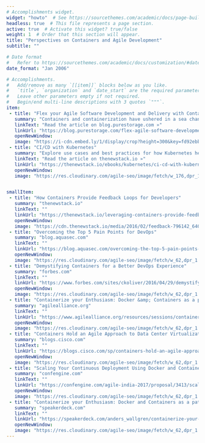 ```yaml
---
# Accomplishments widget.
widget: "howto"  # See https://sourcethemes.com/academic/docs/page-builder/
headless: true  # This file represents a page section.
active: true  # Activate this widget? true/false
weight: 1  # Order that this section will appear.
title: "Perspectives on Containers and Agile Development"
subtitle: ""

# Date format
#   Refer to https://sourcethemes.com/academic/docs/customization/#date-format
date_format: "Jan 2006"

# Accomplishments.
#   Add/remove as many `[[item]]` blocks below as you like.
#   `title`, `organization` and `date_start` are the required parameters.
#   Leave other parameters empty if not required.
#   Begin/end multi-line descriptions with 3 quotes `"""`.
item: 
 - title: "Flex your Agile Software Development and Delivery with Containers and Flash Storage "
   summary: "Containers and containerization have ushered in a sea change in the way in which applications are both developed and deployed, but what are containers and what value can modern all-flash storage can add to this story?"
   linkText: "Read the article on blog.purestorage.com »"
   linkUrl: "https://blog.purestorage.com/flex-agile-software-development-delivery-containers-flash-storage/"
   openNewWindow: 
   image: "https://i-cdn.embed.ly/1/display/crop?height=300&key=fd92ebbc52fc43fb98f69e50e7893c13&url=https%3A%2F%2Fblog.purestorage.com%2Fwp-content%2Fuploads%2F2017%2F08%2FiStock-120055782.jpg&width=636" 
 - title: "CI/CD with Kubernetes"
   summary: "Explore use cases and best practices for how Kubernetes helps facilitate continuous integration and continuous delivery."
   linkText: "Read the article on thenewstack.io »"
   linkUrl: "https://thenewstack.io/ebooks/kubernetes/ci-cd-with-kubernetes/"
   openNewWindow: 
   image: "https://res.cloudinary.com/agile-seo/image/fetch/w_176,dpr_1.0,d_blank_am8gzx.png/https%3A%2F%2Flogo.clearbit.com%2Fthenewstack.io%3Fsize%3D250" 


smallItem: 
 - title: "How Containers Provide Feedback Loops for Developers"
   summary: "thenewstack.io"
   linkText: ""
   linkUrl: "https://thenewstack.io/leveraging-containers-provide-feedback-loops-developers/"
   openNewWindow: 
   image: "https://cdn.thenewstack.io/media/2016/02/feedback-796142_640.jpg" 
 - title: "Overcoming the Top 5 Pain Points for DevOps"
   summary: "blog.aquasec.com"
   linkText: ""
   linkUrl: "https://blog.aquasec.com/overcoming-the-top-5-pain-points-for-devops"
   openNewWindow: 
   image: "https://res.cloudinary.com/agile-seo/image/fetch/w_62,dpr_1.0,d_blank_am8gzx.png/https%3A%2F%2Flogo.clearbit.com%2Fblog.aquasec.com%3Fsize%3D250" 
 - title: "Demystifying Containers for a Better DevOps Experience"
   summary: "forbes.com"
   linkText: ""
   linkUrl: "https://www.forbes.com/sites/ckoliver/2016/04/29/demystifying-containers-for-a-better-devops-experience/"
   openNewWindow: 
   image: "https://res.cloudinary.com/agile-seo/image/fetch/w_62,dpr_1.0,d_blank_am8gzx.png/https%3A%2F%2Flogo.clearbit.com%2Fforbes.com%3Fsize%3D250" 
 - title: "Containerize your Enthusiasm: Docker &amp; Containers as a path to Scaling Agile and DevOps"
   summary: "agilealliance.org"
   linkText: ""
   linkUrl: "https://www.agilealliance.org/resources/sessions/containerize-your-enthusiasm-docker-containers-as-a-path-to-scaling-agile-and-devops/"
   openNewWindow: 
   image: "https://res.cloudinary.com/agile-seo/image/fetch/w_62,dpr_1.0,d_blank_am8gzx.png/https%3A%2F%2Flogo.clearbit.com%2Fagilealliance.org%3Fsize%3D250" 
 - title: "Containers Hold an Agile Approach to Data Center Virtualization"
   summary: "blogs.cisco.com"
   linkText: ""
   linkUrl: "https://blogs.cisco.com/sp/containers-hold-an-agile-approach-to-data-center-virtualization"
   openNewWindow: 
   image: "https://res.cloudinary.com/agile-seo/image/fetch/w_62,dpr_1.0,d_blank_am8gzx.png/https%3A%2F%2Flogo.clearbit.com%2Fblogs.cisco.com%3Fsize%3D250" 
 - title: "Scaling Your Continuous Deployment Using Docker and Containers"
   summary: "confengine.com"
   linkText: ""
   linkUrl: "https://confengine.com/agile-india-2017/proposal/3413/scaling-your-continuous-deployment-using-docker-and-containers"
   openNewWindow: 
   image: "https://res.cloudinary.com/agile-seo/image/fetch/w_62,dpr_1.0,d_blank_am8gzx.png/https%3A%2F%2Flogo.clearbit.com%2Fconfengine.com%3Fsize%3D250" 
 - title: "Containerize your Enthusiasm: Docker and Containers as a path to Scaling Agile and DevOps in the Organization"
   summary: "speakerdeck.com"
   linkText: ""
   linkUrl: "https://speakerdeck.com/anders_wallgren/containerize-your-enthusiasm-docker-and-containers-as-a-path-to-scaling-agile-and-devops-in-the-organization"
   openNewWindow: 
   image: "https://res.cloudinary.com/agile-seo/image/fetch/w_62,dpr_1.0,d_blank_am8gzx.png/https%3A%2F%2Flogo.clearbit.com%2Fspeakerdeck.com%3Fsize%3D250" 
---
```

